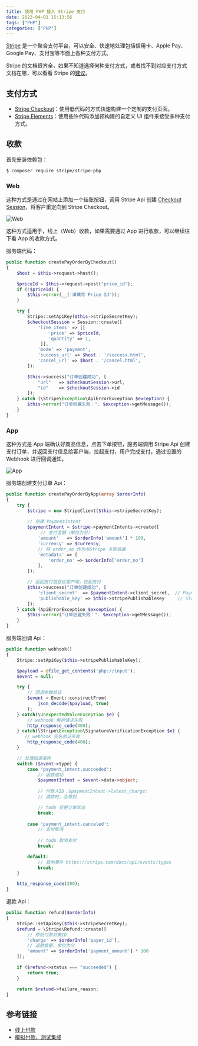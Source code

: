 ```yaml
---
title: 使用 PHP 接入 Stripe 支付
date: 2023-04-01 15:13:56
tags: ["PHP"]
categories: ["PHP"]
---
```


[Stripe](https://stripe.com/) 是一个聚合支付平台，可以安全、快速地处理包括信用卡、Apple Pay、Google Pay、支付宝等市面上各种支付方式。

<!-- more -->

Stripe 的文档很齐全，如果不知道选择何种支付方式，或者找不到对应支付方式文档在哪，可以看看 Stripe 的[建议](https://dashboard.stripe.com/setup/recommendations)。

## 支付方式

* [Stripe Checkout](https://stripe.com/docs/payments/checkout)：使用低代码的方式快速构建一个定制的支付页面。
* [Stripe Elements](https://stripe.com/docs/payments/elements)：使用些许代码添加预构建的自定义 UI 组件来接受多种支付方式。

## 收款
首先安装依赖包：
```bash
$ composer require stripe/stripe-php
```

### Web
这种方式是通过在网站上添加一个结账按钮，调用 Stripe Api 创建 [Checkout Session](https://stripe.com/docs/api/checkout/sessions/create)，将客户重定向到 Stripe Checkout。

![Web](https://b.stripecdn.com/docs-statics-srv/assets/overview.6a4ea4b380bea93a5be8a820f3eb7c35.gif)

这种方式适用于，线上（Web）收款，如果需要通过 App 进行收款，可以继续往下看 App 的收款方式。

服务端代码：
```php
public function createPayOrderByCheckout()
{
    $host = $this->request->host();

    $priceId = $this->request->post("price_id");
    if (!$priceId) {
        $this->error(__('请填写 Price Id'));
    }

    try {
        Stripe::setApiKey($this->stripeSecretKey);
        $checkoutSession = Session::create([
            'line_items' => [[
                'price' => $priceId,
                'quantity' => 1,
             ]],
            'mode' => 'payment',
            'success_url' => $host . '/success.html',
            'cancel_url' => $host . '/cancel.html',
        ]);

        $this->success("订单创建成功", [
            "url"   => $checkoutSession->url,
            "id"    => $checkoutSession->id
        ]);
    } catch (\Stripe\Exception\ApiErrorException $exception) {
        $this->error("订单创建失败：". $exception->getMessage());
    }
}
```

### App
这种方式是 App 端确认好商品信息，点击下单按钮，服务端调用 Stripe Api 创建支付订单，并返回支付信息给客户端，拉起支付，用户完成支付，通过设置的 Webhook 进行回调通知。

![App](https://b.stripecdn.com/docs-statics-srv/assets/ios-overview.9a8b762e060eb4be79a5abb237378498.png)

服务端创建支付订单 Api：
```php
public function createPayOrderByApp(array $orderInfo)
{
    try {
        $stripe = new StripeClient($this->stripeSecretKey);
      
        // 创建 PaymentIntent
        $paymentIntent = $stripe->paymentIntents->create([
             // 支付金额（单位为分）
            'amount'   => $orderInfo['amount'] * 100,
            'currency' => $currency,
            // 将 order_no 作为与Stripe 关联依据
            'metadata' => [
                'order_no' => $orderInfo['order_no']
            ],
        ]);

        // 返回支付信息给客户端，拉起支付
        $this->success("订单创建成功", [
            'client_secret'  => $paymentIntent->client_secret,  // PaymentIntent 客户端密钥
            'publishable_key' => $this->stripePublishableKey     // Stripe 公钥
        ]);
    } catch (ApiErrorException $exception) {
        $this->error("订单创建失败：". $exception->getMessage());
    }
}
```

服务端回调 Api：
```php
public function webhook()
{
    Stripe::setApiKey($this->stripePublishableKey);

    $payload = @file_get_contents('php://input');
    $event = null;

    try {
        // 回调参数验证
        $event = Event::constructFrom(
            json_decode($payload, true)
        );
    } catch(\UnexpectedValueException $e) {
        // webhook 解析请求失败
        http_response_code(400);
    } catch(\Stripe\Exception\SignatureVerificationException $e) {
       // webhook 签名验证失败
        http_response_code(400);
    }

    // 处理回调事件
    switch ($event->type) {
        case 'payment_intent.succeeded':
            // 收款成功
            $paymentIntent = $event->data->object;
        
            // 付款人ID：$paymentIntent->latest_charge;
            // 退款时，会用到

            // todo 变更订单状态
            break;
        
        case 'payment_intent.canceled':
            // 支付取消
        
            // todo 取消支付
            break;

        default:
            // 其他事件 https://stripe.com/docs/api/events/types
            break;
    }

    http_response_code(200);
}
```

退款 Api：
```php
public function refund($orderInfo)
{
    Stripe::setApiKey($this->stripeSecretKey);
    $refund = \Stripe\Refund::create([
        // 原始付款对象ID
        'charge' => $orderInfo['payer_id'],
        // 退款金额，单位为分
        "amount" => $orderInfo['payment_amount'] * 100
    ]);

    if ($refund->status === "succeeded") {
        return true;
    }

    return $refund->failure_reason;
}
```

## 参考链接
* [线上付款](https://stripe.com/docs/payments/accept-a-payment)
* [模拟付款，测试集成](https://stripe.com/docs/testing)